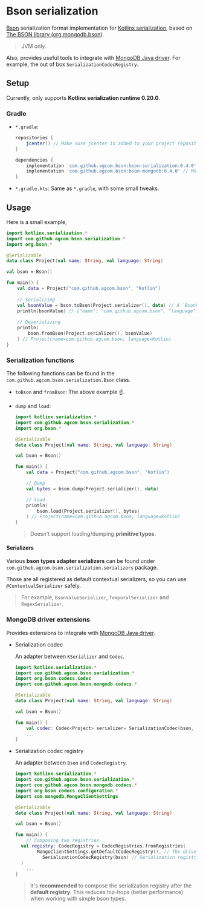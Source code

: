 # Bson serialization

[Bson](http://bsonspec.org/) serialization format implementation for [Kotlinx serialization](https://github.com/Kotlin/kotlinx.serialization), based on [The BSON library (org.mongodb.bson)](https://mvnrepository.com/artifact/org.mongodb/bson).

> JVM only.

Also, provides useful tools to integrate with [MongoDB Java driver](https://mongodb.github.io/mongo-java-driver/). For example, the out of box `SerializationCodecRegistry`.

## Setup

Currently, only supports **Kotlinx serialization runtime 0.20.0**.

### Gradle

- `*.gradle`:

  ```groovy
  repositories {
      jcenter() // Make sure jcenter is added to your project repositories
  }
  
  dependencies {
      implementation 'com.github.agcom.bson:bson-serialization:0.4.0' // The bson serialization library
      implementation 'com.github.agcom.bson:bson-mongodb:0.4.0' // MongoDB driver extensions
  }
  ```

- `*.gradle.kts`: Same as `*.gradle`, with some small tweaks.

## Usage

Here is a small example,

```kotlin
import kotlinx.serialization.*
import com.github.agcom.bson.serialization.*
import org.bson.*

@Serializable
data class Project(val name: String, val language: String)

val bson = Bson()

fun main() {
    val data = Project("com.github.agcom.bson", "Kotlin")
    
    // Serializing
    val bsonValue = bson.toBson(Project.serializer(), data) // A `BsonValue` child, in this case a `BsonDocument`
    println(bsonValue) // {"name": "com.github.agcom.bson", "language": "Kotlin"}
    
    // Deserializing
    println(
        bson.fromBson(Project.serializer(), bsonValue)
    ) // Project(name=com.github.agcom.bson, language=Kotlin)
}
```

### Serialization functions

The following functions can be found in the `com.github.agcom.bson.serialization.Bson` class.

- `toBson` and `fromBson`: The above example :point_up:.

- `dump` and `load`:

  ```kotlin
  import kotlinx.serialization.*
  import com.github.agcom.bson.serialization.*
  import org.bson.*
  
  @Serializable
  data class Project(val name: String, val language: String)
  
  val bson = Bson()
  
  fun main() {
      val data = Project("com.github.agcom.bson", "Kotlin")
  
      // Dump
      val bytes = bson.dump(Project.serializer(), data)
  
      // Load
      println(
          bson.load(Project.serializer(), bytes)
      ) // Project(name=com.github.agcom.bson, language=Kotlin)
  }
  ```

  > Doesn't support loading/dumping **primitive types**.

#### Serializers

Various **bson types adapter serializers** can be found under `com.github.agcom.bson.serialization.serializers` package.

Those are all registered as default contextual serializers, so you can use `@ContextualSerializer` safely.

> For example, `BsonValueSerializer`, `TemporalSerializer` and `RegexSerializer`.

### MongoDB driver extensions

Provides extensions to integrate with [MongoDB Java driver](https://mongodb.github.io/mongo-java-driver/).

- Serialization codec

	An adapter between `KSerializer` and `Codec`.

	```kotlin
	import kotlinx.serialization.*
	import com.github.agcom.bson.serialization.*
	import org.bson.codecs.Codec
	import com.github.agcom.bson.mongodb.codecs.*
	
	@Serializable
	data class Project(val name: String, val language: String)
	
	val bson = Bson()
	
	fun main() {
	    val codec: Codec<Project> serializer= SerializationCodec(bson, Project.serializer()) // Look here
	    ...
	}
	```

- Serialization codec registry

  An adapter between `Bson` and `CodecRegistry`.

  ```kotlin
  import kotlinx.serialization.*
  import com.github.agcom.bson.serialization.*
  import com.github.agcom.bson.mongodb.codecs.*
  import org.bson.codecs.configuration.*
  import com.mongodb.MongoClientSettings
  
  @Serializable
  data class Project(val name: String, val language: String)
  
  val bson = Bson()
  
  fun main() {
      // Composing two registries
  	val registry: CodecRegistry = CodecRegistries.fromRegistries(
          MongoClientSettings.getDefaultCodecRegistry(), // The driver's default codec registry
			SerializationCodecRegistry(bson) // Serialization registry
  	)
      ...
  }
  ```
  
  > It's **recommended** to compose the serialization registry after the **default registry**. This reduces hip-hops (better performance) when working with simple bson types.
  >
